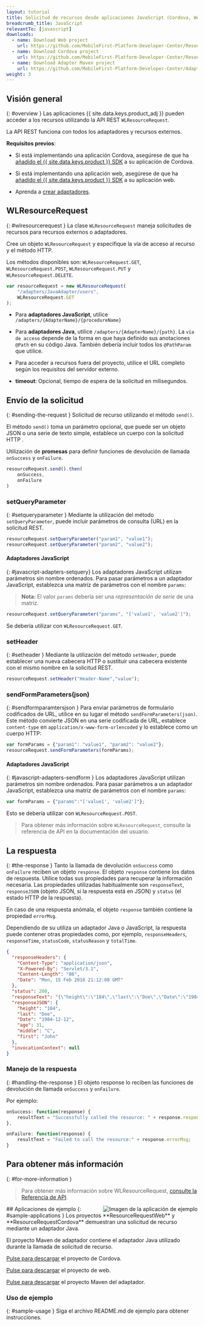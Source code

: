 ```yaml
---
layout: tutorial
title: Solicitud de recursos desde aplicaciones JavaScript (Cordova, Web)
breadcrumb_title: JavaScript
relevantTo: [javascript]
downloads:
  - name: Download Web project
    url: https://github.com/MobileFirst-Platform-Developer-Center/ResourceRequestWeb/tree/release80
  - name: Download Cordova project
    url: https://github.com/MobileFirst-Platform-Developer-Center/ResourceRequestCordova/tree/release80
  - name: Download Adapter Maven project
    url: https://github.com/MobileFirst-Platform-Developer-Center/Adapters/tree/release80
weight: 3
---
```

<!-- NLS_CHARSET=UTF-8 -->
## Visión general
{: #overview }
Las aplicaciones {{ site.data.keys.product_adj }} pueden acceder a los recursos utilizando la API REST `WLResourceRequest`.
  
La API REST funciona con todos los adaptadores y recursos externos.

**Requisitos previos**:

- Si está implementando una aplicación Cordova, asegúrese de que ha [añadido el {{ site.data.keys.product }} SDK](../../../application-development/sdk/cordova) a su aplicación de Cordova.

- Si está implementando una aplicación web, asegúrese de que ha [añadido el {{ site.data.keys.product }} SDK](../../../application-development/sdk/web) a su aplicación web.

- Aprenda a [crear adaptadores](../../../adapters/creating-adapters/).

## WLResourceRequest
{: #wlresourcerequest }
La clase `WLResourceRequest` maneja solicitudes de recursos para recursos externos o adaptadores.


Cree un objeto `WLResourceRequest` y especifique la vía de acceso al recurso y el método HTTP.
  
Los métodos disponibles son: `WLResourceRequest.GET`, `WLResourceRequest.POST`, `WLResourceRequest.PUT` y `WLResourceRequest.DELETE`.


```javascript
var resourceRequest = new WLResourceRequest(
    "/adapters/JavaAdapter/users",
    WLResourceRequest.GET
);
```

* Para **adaptadores JavaScript**, utilice `/adapters/{AdapterName}/{procedureName}`
* Para **adaptadores Java**, utilice `/adapters/{AdapterName}/{path}`.  La `vía de acceso` depende de la forma en que haya definido sus anotaciones `@Path` en su código Java.
También debería incluir todos los `@PathParam` que utilice.

* Para acceder a recursos fuera del proyecto, utilice el URL completo según los requisitos del servidor externo.

* **timeout**: Opcional, tiempo de espera de la solicitud en milisegundos. 

## Envío de la solicitud
{: #sending-the-request }
Solicitud de recurso utilizando el método `send()`.
  
El método `send()` toma un parámetro opcional, que puede ser un objeto JSON o una serie de texto simple, establece un cuerpo con la solicitud HTTP .


Utilización de **promesas** para definir funciones de devolución de llamada `onSuccess` y `onFailure`.


```js
resourceRequest.send().then(
    onSuccess,
    onFailure
)
```

### setQueryParameter
{: #setqueryparameter }
Mediante la utilización del método `setQueryParameter`, puede incluir parámetros de consulta (URL) en la solicitud REST.


```js
resourceRequest.setQueryParameter("param1", "value1");
resourceRequest.setQueryParameter("param2", "value2");
```

#### Adaptadores JavaScript
{: #javascript-adapters-setquery}
Los adaptadores JavaScript utilizan parámetros sin nombre ordenados.
Para pasar parámetros a un adaptador JavaScript, establezca una matriz de parámetros con el nombre `params`:


> **Nota:** El valor `params` debería ser una *representación de serie* de una matriz. 

```js
resourceRequest.setQueryParameter("params", "['value1', 'value2']");
```

Se debería utilizar con `WLResourceRequest.GET`.

### setHeader
{: #setheader }
Mediante la utilización del método `setHeader`, puede establecer una nueva cabecera HTTP o sustituir una cabecera existente con el mismo nombre en la solicitud REST.


```js
resourceRequest.setHeader("Header-Name","value");
```

### sendFormParameters(json)
{: #sendformparamtersjson }
Para enviar parámetros de formulario codificados de URL, utilice en su lugar el método `sendFormParameters(json)`.
Este método convierte JSON en una serie codificada de URL, establece `content-type` en `application/x-www-form-urlencoded` y lo establece como un cuerpo HTTP:


```js
var formParams = {"param1": "value1", "param2": "value2"};
resourceRequest.sendFormParameters(formParams);
```

#### Adaptadores JavaScript
{: #javascript-adapters-sendform }
Los adaptadores JavaScript utilizan parámetros sin nombre ordenados.
Para pasar parámetros a un adaptador JavaScript, establezca una matriz de parámetros con el nombre `params`:


```js
var formParams = {"params":"['value1', 'value2']"};
```

Esto se debería utilizar con `WLResourceRequest.POST`.


> Para obtener más información sobre `WLResourceRequest`, consulte la referencia de API en la documentación del usuario.


## La respuesta
{: #the-response }
Tanto la llamada de devolución `onSuccess` como `onFailure` reciben un objeto `response`.
El objeto `response` contiene los datos de respuesta. Utilice todas sus propiedades para recuperar la información necesaria.
Las propiedades utilizadas habitualmente son `responseText`, `responseJSON` (objeto JSON, si la respuesta está en JSON) y `status` (el estado HTTP de la respuesta).


En caso de una respuesta anómala, el objeto `response` también contiene la propiedad `errorMsg`.
  
Dependiendo de su utiliza un adaptador Java o JavaScript, la respuesta puede contener otras propiedades como, por ejemplo, `responseHeaders`, `responseTime`, `statusCode`, `statusReason` y `totalTime`.

```json
{
  "responseHeaders": {
    "Content-Type": "application/json",
    "X-Powered-By": "Servlet/3.1",
    "Content-Length": "86",
    "Date": "Mon, 15 Feb 2016 21:12:08 GMT"
  },
  "status": 200,
  "responseText": "{\"height\":\"184\",\"last\":\"Doe\",\"Date\":\"1984-12-12\",\"age\":31,\"middle\":\"C\",\"first\":\"John\"}",
  "responseJSON": {
    "height": "184",
    "last": "Doe",
    "Date": "1984-12-12",
    "age": 31,
    "middle": "C",
    "first": "John"
  },
  "invocationContext": null
}
```

### Manejo de la respuesta
{: #handling-the-response }
El objeto response lo reciben las funciones de devolución de llamada `onSuccess` y `onFailure`.
  
Por ejemplo:


```js
onSuccess: function(response) {
    resultText = "Successfully called the resource: " + response.responseText;
},

onFailure: function(response) {
    resultText = "Failed to call the resource:" + response.errorMsg;
}
```

## Para obtener más información
{: #for-more-information }
> Para obtener más información sobre WLResourceRequest, [consulte la Referencia de API](../../../api/client-side-api/javascript/client/).

<img alt="Imagen de la aplicación de ejemplo" src="resource-request-success-cordova.png" style="float:right"/>
## Aplicaciones de ejemplo
{: #sample-applications }
Los proyectos **ResourceRequestWeb** y **ResourceRequestCordova** demuestran una solicitud de recurso mediante un adaptador Java.
  
El proyecto Maven de adaptador contiene el adaptador Java utilizado durante la llamada de solicitud de recurso.


[
Pulse para descargar](https://github.com/MobileFirst-Platform-Developer-Center/ResourceRequestCordova/tree/release80) el proyecto de Cordova.
  
[
Pulse para descargar](https://github.com/MobileFirst-Platform-Developer-Center/ResourceRequestWeb/tree/release80) el proyecto de web.
  
[Pulse para descargar](https://github.com/MobileFirst-Platform-Developer-Center/Adapters/tree/release80) el proyecto Maven del adaptador.  

### Uso de ejemplo
{: #sample-usage }
Siga el archivo README.md de ejemplo para obtener instrucciones.

